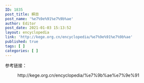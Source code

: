 ```yaml
---
ID: 1835
post_title: 瞑目
post_name: '%e7%9e%91%e7%9b%ae'
author: Editor
post_date: 2021-01-03 15:13:52
layout: encyclopedia
link: 'http://kege.org.cn/encyclopedia/%e7%9e%91%e7%9b%ae'
published: true
tags: [ ]
categories: [ ]
---
```

<!-- wp:paragraph -->
<p>参考链接：</p>
<!-- /wp:paragraph -->

<!-- wp:embed {"url":"http://kege.org.cn/encyclopedia/%e7%9b%ae%e7%9e%91","type":"wp-embed","providerNameSlug":"kege-org-cn","className":""} -->
<figure class="wp-block-embed is-type-wp-embed is-provider-kege-org-cn wp-block-embed-kege-org-cn"><div class="wp-block-embed__wrapper">
http://kege.org.cn/encyclopedia/%e7%9b%ae%e7%9e%91
</div></figure>
<!-- /wp:embed -->
